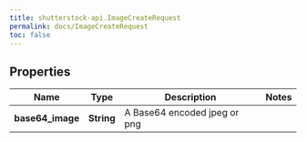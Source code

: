 ```yaml
---
title: shutterstock-api.ImageCreateRequest
permalink: docs/ImageCreateRequest
toc: false
---
```




## Properties

Name | Type | Description | Notes
------------ | ------------- | ------------- | -------------
**base64_image** | **String** | A Base64 encoded jpeg or png | 


